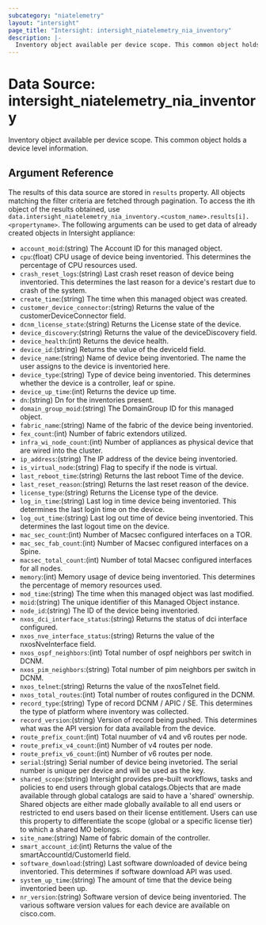 ```yaml
---
subcategory: "niatelemetry"
layout: "intersight"
page_title: "Intersight: intersight_niatelemetry_nia_inventory"
description: |-
  Inventory object available per device scope. This common object holds a device level information.
---
```


# Data Source: intersight_niatelemetry_nia_inventory
Inventory object available per device scope. This common object holds a device level information.
## Argument Reference
The results of this data source are stored in `results` property.
All objects matching the filter criteria are fetched through pagination.
To access the ith object of the results obtained, use `data.intersight_niatelemetry_nia_inventory.<custom_name>.results[i].<propertyname>`.
The following arguments can be used to get data of already created objects in Intersight appliance:
* `account_moid`:(string) The Account ID for this managed object. 
* `cpu`:(float) CPU usage of device being inventoried. This determines the percentage of CPU resources used. 
* `crash_reset_logs`:(string) Last crash reset reason of device being inventoried. This determines the last reason for a device's restart due to crash of the system. 
* `create_time`:(string) The time when this managed object was created. 
* `customer_device_connector`:(string) Returns the value of the customerDeviceConnector field. 
* `dcnm_license_state`:(string) Returns the License state of the device. 
* `device_discovery`:(string) Returns the value of the deviceDiscovery field. 
* `device_health`:(int) Returns the device health. 
* `device_id`:(string) Returns the value of the deviceId field. 
* `device_name`:(string) Name of device being inventoried. The name the user assigns to the device is inventoried here. 
* `device_type`:(string) Type of device being inventoried. This determines whether the device is a controller, leaf or spine. 
* `device_up_time`:(int) Returns the device up time. 
* `dn`:(string) Dn for the inventories present. 
* `domain_group_moid`:(string) The DomainGroup ID for this managed object. 
* `fabric_name`:(string) Name of the fabric of the device being inventoried. 
* `fex_count`:(int) Number of fabric extendors utilized. 
* `infra_wi_node_count`:(int) Number of appliances as physical device that are wired into the cluster. 
* `ip_address`:(string) The IP address of the device being inventoried. 
* `is_virtual_node`:(string) Flag to specify if the node is virtual. 
* `last_reboot_time`:(string) Returns the last reboot Time of the device. 
* `last_reset_reason`:(string) Returns the last reset reason of the device. 
* `license_type`:(string) Returns the License type of the device. 
* `log_in_time`:(string) Last log in time device being inventoried. This determines the last login time on the device. 
* `log_out_time`:(string) Last log out time of device being inventoried. This determines the last logout time on the device. 
* `mac_sec_count`:(int) Number of Macsec configured interfaces on a TOR. 
* `mac_sec_fab_count`:(int) Number of Macsec configured interfaces on a Spine. 
* `macsec_total_count`:(int) Number of total Macsec configured interfaces for all nodes. 
* `memory`:(int) Memory usage of device being inventoried. This determines the percentage of memory resources used. 
* `mod_time`:(string) The time when this managed object was last modified. 
* `moid`:(string) The unique identifier of this Managed Object instance. 
* `node_id`:(string) The ID of the device being inventoried. 
* `nxos_dci_interface_status`:(string) Returns the status of dci interface configured. 
* `nxos_nve_interface_status`:(string) Returns the value of the nxosNveInterface field. 
* `nxos_ospf_neighbors`:(int) Total number of ospf neighbors per switch in DCNM. 
* `nxos_pim_neighbors`:(string) Total number of pim neighbors per switch in DCNM. 
* `nxos_telnet`:(string) Returns the value of the nxosTelnet field. 
* `nxos_total_routes`:(int) Total number of routes configured in the DCNM. 
* `record_type`:(string) Type of record DCNM / APIC / SE. This determines the type of platform where inventory was collected. 
* `record_version`:(string) Version of record being pushed. This determines what was the API version for data available from the device. 
* `route_prefix_count`:(int) Total nuumber of v4 and v6 routes per node. 
* `route_prefix_v4_count`:(int) Number of v4 routes per node. 
* `route_prefix_v6_count`:(int) Number of v6 routes per node. 
* `serial`:(string) Serial number of device being invetoried. The serial number is unique per device and will be used as the key. 
* `shared_scope`:(string) Intersight provides pre-built workflows, tasks and policies to end users through global catalogs.Objects that are made available through global catalogs are said to have a 'shared' ownership. Shared objects are either made globally available to all end users or restricted to end users based on their license entitlement. Users can use this property to differentiate the scope (global or a specific license tier) to which a shared MO belongs. 
* `site_name`:(string) Name of fabric domain of the controller. 
* `smart_account_id`:(int) Returns the value of the smartAccountId/CustomerId field. 
* `software_download`:(string) Last software downloaded of device being inventoried. This determines if software download API was used. 
* `system_up_time`:(string) The amount of time that the device being inventoried been up. 
* `nr_version`:(string) Software version of device being inventoried. The various software version values for each device are available on cisco.com. 
 